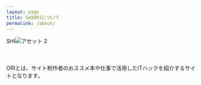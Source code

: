 ```yaml
---
layout: page
title: SHIORIについて
permalink: /about/
---
```




SHI![アセット 2](https://user-images.githubusercontent.com/112707839/198044795-42848205-95f0-4fed-8974-37b521b9a93d.png)
<br>
<br>
<br>
<br>
ORIとは、サイト制作者のおススメ本や仕事で活用したITハックを紹介するサイトとなります。

